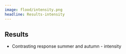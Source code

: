 ```yaml
---
image: flood/intensity.png
headline: Results-intensity
---
```


## Results

- Contrasting response summer and autumn - intensity
